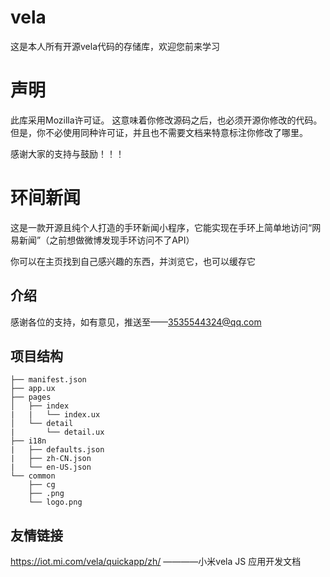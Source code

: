 # vela
这是本人所有开源vela代码的存储库，欢迎您前来学习
# 声明
此库采用Mozilla许可证。
这意味着你修改源码之后，也必须开源你修改的代码。但是，你不必使用同种许可证，并且也不需要文档来特意标注你修改了哪里。

感谢大家的支持与鼓励！！！



# 环间新闻

这是一款开源且纯个人打造的手环新闻小程序，它能实现在手环上简单地访问“网易新闻”（之前想做微博发现手环访问不了API）

你可以在主页找到自己感兴趣的东西，并浏览它，也可以缓存它

## 介绍

感谢各位的支持，如有意见，推送至——3535544324@qq.com

## 项目结构
~~~
├── manifest.json
├── app.ux
├── pages
│   ├── index
|   |   └── index.ux
│   └── detail
|       └── detail.ux
├── i18n
|   ├── defaults.json
|   ├── zh-CN.json
|   └── en-US.json
└── common
    ├── cg
    ├── .png
    └── logo.png
~~~

## 友情链接
https://iot.mi.com/vela/quickapp/zh/  ————小米vela JS 应用开发文档

